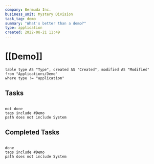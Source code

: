 ```yaml
---
company: Bermuda Inc.
business_unit: Mystery Division
task_tag: demo
summary: "What's better than a demo?"
type: application
created: 2022-08-21 11:49
---
```


# [[Demo]]

```dataview
table type AS "Type", created AS "Created", modified AS "Modified" from "Applications/Demo"
where type != "application"
```

## Tasks

```tasks

not done
tags include #Demo
path does not include System

```

## Completed Tasks

```tasks

done
tags include #Demo  
path does not include System

```

